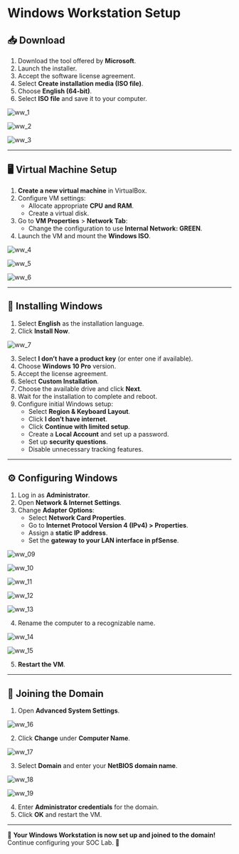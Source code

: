 # Windows Workstation Setup

## 📥 Download
1. Download the tool offered by **Microsoft**.
2. Launch the installer.
3. Accept the software license agreement.
4. Select **Create installation media (ISO file)**.
5. Choose **English (64-bit)**.
6. Select **ISO file** and save it to your computer.

![ww_1](https://github.com/user-attachments/assets/73bb74d3-58b9-43d5-985a-73e2a2d71dfe)


![ww_2](https://github.com/user-attachments/assets/23c3ab5b-5253-4b60-b4fb-7c2168db3cff)

![ww_3](https://github.com/user-attachments/assets/37956bbe-dc55-4850-8e6b-1c6f68c6554e)


---

## 🖥 Virtual Machine Setup
1. **Create a new virtual machine** in VirtualBox.
2. Configure VM settings:
   - Allocate appropriate **CPU and RAM**.
   - Create a virtual disk.
3. Go to **VM Properties** > **Network Tab**:
   - Change the configuration to use **Internal Network: GREEN**.
4. Launch the VM and mount the **Windows ISO**.

![ww_4](https://github.com/user-attachments/assets/54c1e9de-7d7f-4e22-9ff2-0de908c964c0)

![ww_5](https://github.com/user-attachments/assets/3760efde-4085-4f04-a907-7e7c67fe7767)

![ww_6](https://github.com/user-attachments/assets/d5b831b8-04ad-444a-81db-959c9fe622aa)


---

## 🔧 Installing Windows
1. Select **English** as the installation language.
2. Click **Install Now**.

![ww_7](https://github.com/user-attachments/assets/6be900e5-f605-4f06-bddf-5bd701c2ef85)


3. Select **I don’t have a product key** (or enter one if available).
4. Choose **Windows 10 Pro** version.
5. Accept the license agreement.
6. Select **Custom Installation**.
7. Choose the available drive and click **Next**.
8. Wait for the installation to complete and reboot.
9. Configure initial Windows setup:
   - Select **Region & Keyboard Layout**.
   - Click **I don’t have internet**.
   - Click **Continue with limited setup**.
   - Create a **Local Account** and set up a password.
   - Set up **security questions**.
   - Disable unnecessary tracking features.



---

## ⚙️ Configuring Windows
1. Log in as **Administrator**.
2. Open **Network & Internet Settings**.
3. Change **Adapter Options**:
   - Select **Network Card Properties**.
   - Go to **Internet Protocol Version 4 (IPv4) > Properties**.
   - Assign a **static IP address**.
   - Set the **gateway to your LAN interface in pfSense**.

![ww_09](https://github.com/user-attachments/assets/def090ca-18ab-47a9-b895-6c4f889b38b2)

![ww_10](https://github.com/user-attachments/assets/fb165650-e169-43b2-bf92-a2dc6e316d4b)

![ww_11](https://github.com/user-attachments/assets/adacfb6b-075a-4394-b0bb-178dd4b68650)

![ww_12](https://github.com/user-attachments/assets/e83ef85c-b142-4ef9-8065-8af769aaf6a3)

![ww_13](https://github.com/user-attachments/assets/67543b38-937f-407e-8c43-1168f97b7baa)



4. Rename the computer to a recognizable name.

![ww_14](https://github.com/user-attachments/assets/2f305d8d-02ee-4a59-84aa-805bb2ef555d)

![ww_15](https://github.com/user-attachments/assets/35a9ddb9-ce87-4bc4-abd9-2a6d763f9e3b)


5. **Restart the VM**.



---

## 🏢 Joining the Domain
1. Open **Advanced System Settings**.

![ww_16](https://github.com/user-attachments/assets/051f36a6-4c97-4ddc-9198-e30a8b0f7cb0)


2. Click **Change** under **Computer Name**.

![ww_17](https://github.com/user-attachments/assets/f8bd2363-f28a-4b61-acef-418a49e70ac1)


3. Select **Domain** and enter your **NetBIOS domain name**.


![ww_18](https://github.com/user-attachments/assets/4c550a49-a630-4613-9822-b415ca9a7194)

![ww_19](https://github.com/user-attachments/assets/5ee3964d-e258-4a05-a2a1-f46564f54a74)


4. Enter **Administrator credentials** for the domain.
5. Click **OK** and restart the VM.

---

🎯 **Your Windows Workstation is now set up and joined to the domain!** Continue configuring your SOC Lab. 🚀
